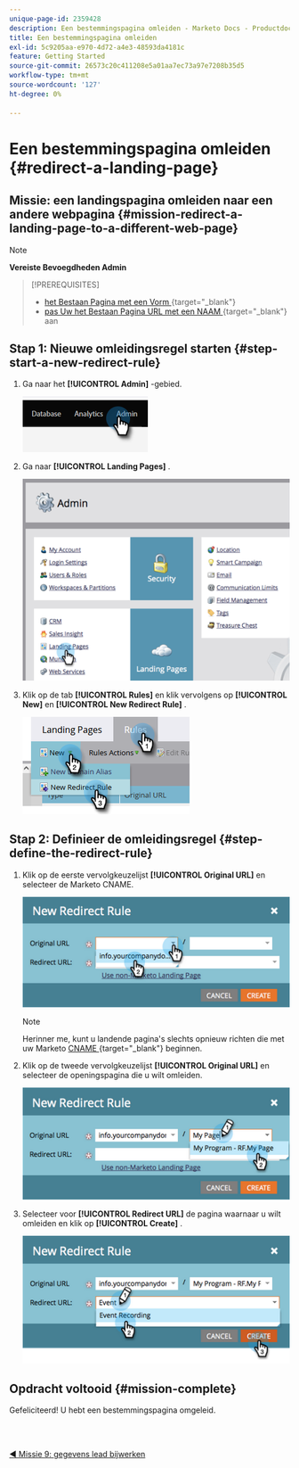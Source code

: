 ```yaml
---
unique-page-id: 2359428
description: Een bestemmingspagina omleiden - Marketo Docs - Productdocumentatie
title: Een bestemmingspagina omleiden
exl-id: 5c9205aa-e970-4d72-a4e3-48593da4181c
feature: Getting Started
source-git-commit: 26573c20c411208e5a01aa7ec73a97e7208b35d5
workflow-type: tm+mt
source-wordcount: '127'
ht-degree: 0%

---
```


# Een bestemmingspagina omleiden {#redirect-a-landing-page}

## Missie: een landingspagina omleiden naar een andere webpagina {#mission-redirect-a-landing-page-to-a-different-web-page}

>[!NOTE]
>
>**Vereiste Bevoegdheden Admin**

>[!PREREQUISITES]
>
>* [ het Bestaan Pagina met een Vorm ](/help/marketo/getting-started/quick-wins/landing-page-with-a-form.md){target="_blank"}
>* [ pas Uw het Bestaan Pagina URL met een NAAM ](/help/marketo/product-docs/demand-generation/landing-pages/landing-page-actions/customize-your-landing-page-urls-with-a-cname.md){target="_blank"} aan

## Stap 1: Nieuwe omleidingsregel starten {#step-start-a-new-redirect-rule}

1. Ga naar het **[!UICONTROL Admin]** -gebied.

   ![](assets/redirect-a-landing-page-1.png)

1. Ga naar **[!UICONTROL Landing Pages]** .

   ![](assets/redirect-a-landing-page-2.png)

1. Klik op de tab **[!UICONTROL Rules]** en klik vervolgens op **[!UICONTROL New]** en **[!UICONTROL New Redirect Rule]** .

   ![](assets/redirect-a-landing-page-3.png)

## Stap 2: Definieer de omleidingsregel {#step-define-the-redirect-rule}

1. Klik op de eerste vervolgkeuzelijst **[!UICONTROL Original URL]** en selecteer de Marketo CNAME.

   ![](assets/redirect-a-landing-page-4.png)

   >[!NOTE]
   >
   >Herinner me, kunt u landende pagina&#39;s slechts opnieuw richten die met uw Marketo [ CNAME ](/help/marketo/product-docs/demand-generation/landing-pages/landing-page-actions/customize-your-landing-page-urls-with-a-cname.md){target="_blank"} beginnen.

1. Klik op de tweede vervolgkeuzelijst **[!UICONTROL Original URL]** en selecteer de openingspagina die u wilt omleiden.

   ![](assets/redirect-a-landing-page-5.png)

1. Selecteer voor **[!UICONTROL Redirect URL]** de pagina waarnaar u wilt omleiden en klik op **[!UICONTROL Create]** .

   ![](assets/redirect-a-landing-page-6.png)

## Opdracht voltooid {#mission-complete}

Gefeliciteerd! U hebt een bestemmingspagina omgeleid.

<br> 

[◄ Missie 9: gegevens lead bijwerken](/help/marketo/getting-started/quick-wins/update-person-data.md)
